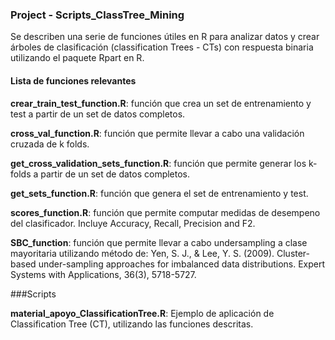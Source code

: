 ### Project  - Scripts_ClassTree_Mining

Se describen una serie de funciones útiles en R para analizar datos y crear árboles de clasificación (classification Trees - CTs) con respuesta binaria utilizando el paquete Rpart en R.



#### Lista de funciones relevantes

**crear_train_test_function.R**: función que crea un set de entrenamiento y test a partir de un set de datos completos. 

**cross_val_function.R**: función que permite llevar a cabo una validación cruzada de k folds.

**get_cross_validation_sets_function.R**: función que permite generar los k-folds a partir de un set de datos completos.

**get_sets_function.R**: función que genera el set de entrenamiento y test.

**scores_function.R**: función que permite computar medidas de desempeno del clasificador. Incluye Accuracy, Recall, Precision and F2.

**SBC_function**: función que permite llevar a cabo undersampling a clase mayoritaria utilizando método de: Yen, S. J., & Lee, Y. S. (2009). Cluster-based under-sampling approaches for imbalanced data distributions. Expert Systems with Applications, 36(3), 5718-5727.



###Scripts

**material_apoyo_ClassificationTree.R**: Ejemplo de aplicación de Classification Tree (CT), utilizando las funciones descritas.
